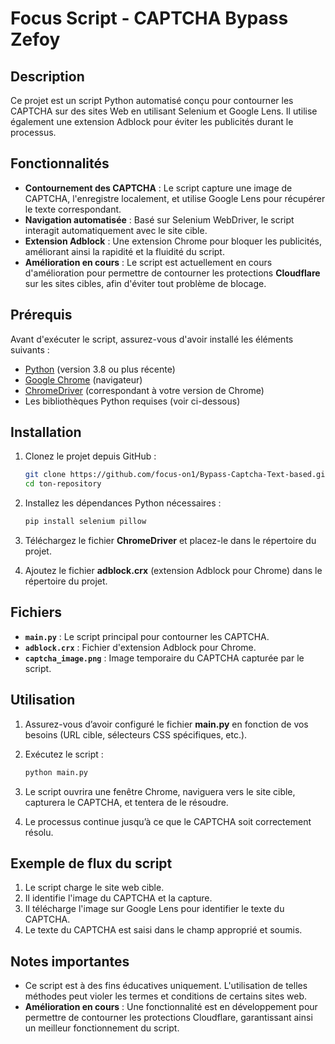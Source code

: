 

#  Focus Script - CAPTCHA Bypass Zefoy

## Description

Ce projet est un script Python automatisé conçu pour contourner les CAPTCHA sur des sites Web en utilisant Selenium et Google Lens. Il utilise également une extension Adblock pour éviter les publicités durant le processus.

## Fonctionnalités

- **Contournement des CAPTCHA** : Le script capture une image de CAPTCHA, l'enregistre localement, et utilise Google Lens pour récupérer le texte correspondant.
- **Navigation automatisée** : Basé sur Selenium WebDriver, le script interagit automatiquement avec le site cible.
- **Extension Adblock** : Une extension Chrome pour bloquer les publicités, améliorant ainsi la rapidité et la fluidité du script.
- **Amélioration en cours** : Le script est actuellement en cours d'amélioration pour permettre de contourner les protections **Cloudflare** sur les sites cibles, afin d'éviter tout problème de blocage.

## Prérequis

Avant d'exécuter le script, assurez-vous d'avoir installé les éléments suivants :

- [Python](https://www.python.org/downloads/) (version 3.8 ou plus récente)
- [Google Chrome](https://www.google.com/intl/fr_fr/chrome/) (navigateur)
- [ChromeDriver](https://chromedriver.chromium.org/) (correspondant à votre version de Chrome)
- Les bibliothèques Python requises (voir ci-dessous)

## Installation

1. Clonez le projet depuis GitHub :

   ```bash
   git clone https://github.com/focus-on1/Bypass-Captcha-Text-based.git
   cd ton-repository
   ```

2. Installez les dépendances Python nécessaires :

   ```bash
   pip install selenium pillow
   ```

3. Téléchargez le fichier **ChromeDriver** et placez-le dans le répertoire du projet.

4. Ajoutez le fichier **adblock.crx** (extension Adblock pour Chrome) dans le répertoire du projet.

## Fichiers

- **`main.py`** : Le script principal pour contourner les CAPTCHA.
- **`adblock.crx`** : Fichier d'extension Adblock pour Chrome.
- **`captcha_image.png`** : Image temporaire du CAPTCHA capturée par le script.

## Utilisation

1. Assurez-vous d’avoir configuré le fichier **main.py** en fonction de vos besoins (URL cible, sélecteurs CSS spécifiques, etc.).

2. Exécutez le script :

   ```bash
   python main.py
   ```

3. Le script ouvrira une fenêtre Chrome, naviguera vers le site cible, capturera le CAPTCHA, et tentera de le résoudre.

4. Le processus continue jusqu’à ce que le CAPTCHA soit correctement résolu.

## Exemple de flux du script

1. Le script charge le site web cible.
2. Il identifie l'image du CAPTCHA et la capture.
3. Il télécharge l'image sur Google Lens pour identifier le texte du CAPTCHA.
4. Le texte du CAPTCHA est saisi dans le champ approprié et soumis.

## Notes importantes

- Ce script est à des fins éducatives uniquement. L'utilisation de telles méthodes peut violer les termes et conditions de certains sites web.
- **Amélioration en cours** : Une fonctionnalité est en développement pour permettre de contourner les protections Cloudflare, garantissant ainsi un meilleur fonctionnement du script.
  
